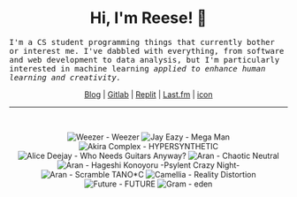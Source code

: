 <h1 align="center">Hi, I'm Reese! 👋</h1>

<p><samp>I'm a CS student programming things that currently bother or interest me. I've dabbled with everything, from software and web development to data analysis, but I'm particularly interested in machine learning <i>applied to enhance human learning and creativity.</i></p></samp>

<p align="center">
 <a href="https://renys.dev">Blog</a> | <a href="https://gitlab.com/renys">Gitlab</a> | <a href="https://replit.com/@renys">Replit</a> | <a href="https://last.fm/user/i-dle">Last.fm</a> | <a href="https://picrew.me/en/image_maker/1453974">icon</a>
</p>

<hr class="dotted">
<br>
<!-- lastfm -->
<p align="center"><img src="https://lastfm.freetls.fastly.net/i/u/64s/fde181381e56b1b5d26f3600af58d087.jpg" title="Weezer - Weezer"> <img src="https://lastfm.freetls.fastly.net/i/u/64s/1305b6fbaf874b12e838db1d874dc694.jpg" title="Jay Eazy - Mega Man"> <img src="https://lastfm.freetls.fastly.net/i/u/64s/a3bace190c859eb70de62187b97827e8.jpg" title="Akira Complex - HYPERSYNTHETIC"> <img src="https://lastfm.freetls.fastly.net/i/u/64s/f6bf55ded14fbdb79fc41bc3cf44117b.jpg" title="Alice Deejay - Who Needs Guitars Anyway?"> <img src="https://lastfm.freetls.fastly.net/i/u/64s/c2aba808a27cd8643a0eff2a5afce6c5.jpg" title="Aran - Chaotic Neutral"> <img src="https://lastfm.freetls.fastly.net/i/u/64s/6d9d2d26c39688db1b9f157f86126f92.jpg" title="Aran - Hageshi Konoyoru -Psylent Crazy Night-"> <img src="https://lastfm.freetls.fastly.net/i/u/64s/a21bfdcb71653fb3b2e68ac05f038c57.jpg" title="Aran - Scramble TANO*C"> <img src="https://lastfm.freetls.fastly.net/i/u/64s/b0a5febd261e2ab4f4347830d4a917a7.jpg" title="Camellia - Reality Distortion"> <img src="https://lastfm.freetls.fastly.net/i/u/64s/221d53768d47338692fa9fc60b6a6b26.jpg" title="Future - FUTURE"> <img src="https://lastfm.freetls.fastly.net/i/u/64s/66d1b65a4b297ef29a6f5b6803411643.jpg" title="Gram - eden"> </p>
